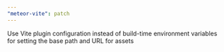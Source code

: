 ```yaml
---
"meteor-vite": patch
---
```


Use Vite plugin configuration instead of build-time environment variables for setting the base path and URL for assets
